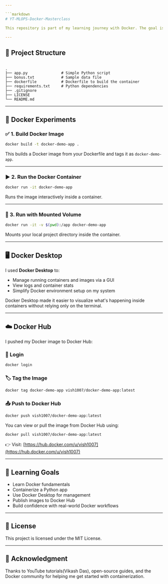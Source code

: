 ```yaml
---

```markdown
# YT-MLOPS-Docker-Masterclass

This repository is part of my learning journey with Docker. The goal is to implement Docker using hands-on experiments, Docker Desktop, and Docker Hub, along with a simple Python project.

---
```


## 📁 Project Structure

```

.
├── app.py               # Simple Python script
├── bonus.txt            # Sample data file
├── dockerfile           # Dockerfile to build the container
├── requirements.txt     # Python dependencies
├── .gitignore
├── LICENSE
└── README.md

````

---

## 🚀 Docker Experiments

### ✅ 1. Build Docker Image

```bash
docker build -t docker-demo-app .
````

This builds a Docker image from your Dockerfile and tags it as `docker-demo-app`.

---

### ▶️ 2. Run the Docker Container

```bash
docker run -it docker-demo-app
```

Runs the image interactively inside a container.

---

### 📂 3. Run with Mounted Volume

```bash
docker run -it -v $(pwd):/app docker-demo-app
```

Mounts your local project directory inside the container.

---

## 🖥️ Docker Desktop

I used **Docker Desktop** to:

* Manage running containers and images via a GUI
* View logs and container stats
* Simplify Docker environment setup on my system

Docker Desktop made it easier to visualize what's happening inside containers without relying only on the terminal.

---

## ☁️ Docker Hub

I pushed my Docker image to Docker Hub:

### 🔐 Login

```bash
docker login
```

### 🏷️ Tag the Image

```bash
docker tag docker-demo-app vish1007/docker-demo-app:latest
```

### 📤 Push to Docker Hub

```bash
docker push vish1007/docker-demo-app:latest
```

You can view or pull the image from Docker Hub using:

```bash
docker pull vish1007/docker-demo-app:latest
```

👉 Visit: [https://hub.docker.com/u/vish1007](https://hub.docker.com/u/vish1007)

---

## 🎯 Learning Goals

* Learn Docker fundamentals
* Containerize a Python app
* Use Docker Desktop for management
* Publish images to Docker Hub
* Build confidence with real-world Docker workflows

---

## 🪪 License

This project is licensed under the MIT License.

---

## 🙌 Acknowledgment

Thanks to YouTube tutorials(Vikash Das), open-source guides, and the Docker community for helping me get started with containerization.
